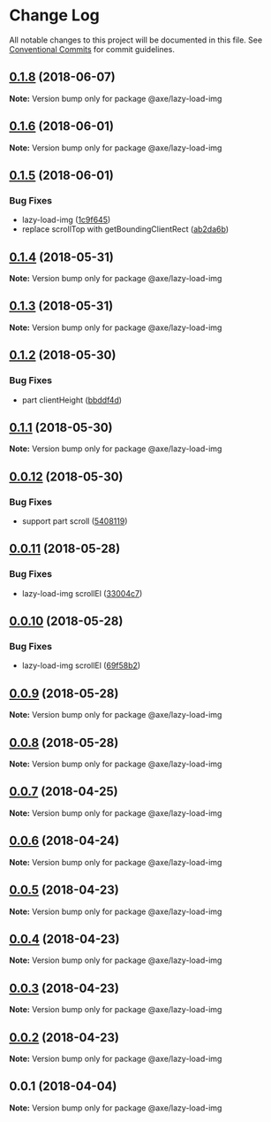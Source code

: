 # Change Log

All notable changes to this project will be documented in this file.
See [Conventional Commits](https://conventionalcommits.org) for commit guidelines.

<a name="0.1.8"></a>
## [0.1.8](https://github.com/ansenhuang/axe/compare/@axe/lazy-load-img@0.1.6...@axe/lazy-load-img@0.1.8) (2018-06-07)




**Note:** Version bump only for package @axe/lazy-load-img

<a name="0.1.6"></a>
## [0.1.6](https://github.com/ansenhuang/axe/compare/@axe/lazy-load-img@0.1.5...@axe/lazy-load-img@0.1.6) (2018-06-01)




**Note:** Version bump only for package @axe/lazy-load-img

<a name="0.1.5"></a>
## [0.1.5](https://github.com/ansenhuang/axe/compare/@axe/lazy-load-img@0.1.4...@axe/lazy-load-img@0.1.5) (2018-06-01)


### Bug Fixes

* lazy-load-img ([1c9f645](https://github.com/ansenhuang/axe/commit/1c9f645))
* replace scrollTop with getBoundingClientRect ([ab2da6b](https://github.com/ansenhuang/axe/commit/ab2da6b))




<a name="0.1.4"></a>
## [0.1.4](https://github.com/ansenhuang/axe/compare/@axe/lazy-load-img@0.1.3...@axe/lazy-load-img@0.1.4) (2018-05-31)




**Note:** Version bump only for package @axe/lazy-load-img

<a name="0.1.3"></a>
## [0.1.3](https://github.com/ansenhuang/axe/compare/@axe/lazy-load-img@0.1.2...@axe/lazy-load-img@0.1.3) (2018-05-31)




**Note:** Version bump only for package @axe/lazy-load-img

<a name="0.1.2"></a>
## [0.1.2](https://github.com/ansenhuang/axe/compare/@axe/lazy-load-img@0.1.1...@axe/lazy-load-img@0.1.2) (2018-05-30)


### Bug Fixes

* part clientHeight ([bbddf4d](https://github.com/ansenhuang/axe/commit/bbddf4d))




<a name="0.1.1"></a>
## [0.1.1](https://github.com/ansenhuang/axe/compare/@axe/lazy-load-img@0.0.12...@axe/lazy-load-img@0.1.1) (2018-05-30)




**Note:** Version bump only for package @axe/lazy-load-img

<a name="0.0.12"></a>
## [0.0.12](https://github.com/ansenhuang/axe/compare/@axe/lazy-load-img@0.0.11...@axe/lazy-load-img@0.0.12) (2018-05-30)


### Bug Fixes

* support part scroll ([5408119](https://github.com/ansenhuang/axe/commit/5408119))




<a name="0.0.11"></a>
## [0.0.11](https://github.com/ansenhuang/axe/compare/@axe/lazy-load-img@0.0.10...@axe/lazy-load-img@0.0.11) (2018-05-28)


### Bug Fixes

* lazy-load-img scrollEl ([33004c7](https://github.com/ansenhuang/axe/commit/33004c7))




<a name="0.0.10"></a>
## [0.0.10](https://github.com/ansenhuang/axe/compare/@axe/lazy-load-img@0.0.9...@axe/lazy-load-img@0.0.10) (2018-05-28)


### Bug Fixes

* lazy-load-img scrollEl ([69f58b2](https://github.com/ansenhuang/axe/commit/69f58b2))




<a name="0.0.9"></a>
## [0.0.9](https://github.com/ansenhuang/axe/compare/@axe/lazy-load-img@0.0.8...@axe/lazy-load-img@0.0.9) (2018-05-28)




**Note:** Version bump only for package @axe/lazy-load-img

<a name="0.0.8"></a>
## [0.0.8](https://github.com/ansenhuang/axe/compare/@axe/lazy-load-img@0.0.7...@axe/lazy-load-img@0.0.8) (2018-05-28)




**Note:** Version bump only for package @axe/lazy-load-img

<a name="0.0.7"></a>
## [0.0.7](https://github.com/ansenhuang/axe/compare/@axe/lazy-load-img@0.0.6...@axe/lazy-load-img@0.0.7) (2018-04-25)




**Note:** Version bump only for package @axe/lazy-load-img

<a name="0.0.6"></a>
## [0.0.6](https://github.com/ansenhuang/axe/compare/@axe/lazy-load-img@0.0.5...@axe/lazy-load-img@0.0.6) (2018-04-24)




**Note:** Version bump only for package @axe/lazy-load-img

<a name="0.0.5"></a>
## [0.0.5](https://github.com/ansenhuang/axe/compare/@axe/lazy-load-img@0.0.4...@axe/lazy-load-img@0.0.5) (2018-04-23)




**Note:** Version bump only for package @axe/lazy-load-img

<a name="0.0.4"></a>
## [0.0.4](https://github.com/ansenhuang/axe/compare/@axe/lazy-load-img@0.0.3...@axe/lazy-load-img@0.0.4) (2018-04-23)




**Note:** Version bump only for package @axe/lazy-load-img

<a name="0.0.3"></a>
## [0.0.3](https://github.com/ansenhuang/axe/compare/@axe/lazy-load-img@0.0.1...@axe/lazy-load-img@0.0.3) (2018-04-23)




**Note:** Version bump only for package @axe/lazy-load-img

<a name="0.0.2"></a>
## [0.0.2](https://github.com/ansenhuang/axe/compare/@axe/lazy-load-img@0.0.1...@axe/lazy-load-img@0.0.2) (2018-04-23)




**Note:** Version bump only for package @axe/lazy-load-img

<a name="0.0.1"></a>
## 0.0.1 (2018-04-04)




**Note:** Version bump only for package @axe/lazy-load-img
